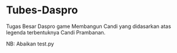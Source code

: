 # Tubes-Daspro
Tugas Besar Daspro game Membangun Candi yang didasarkan atas legenda terbentuknya Candi Prambanan.

NB: Abaikan test.py
